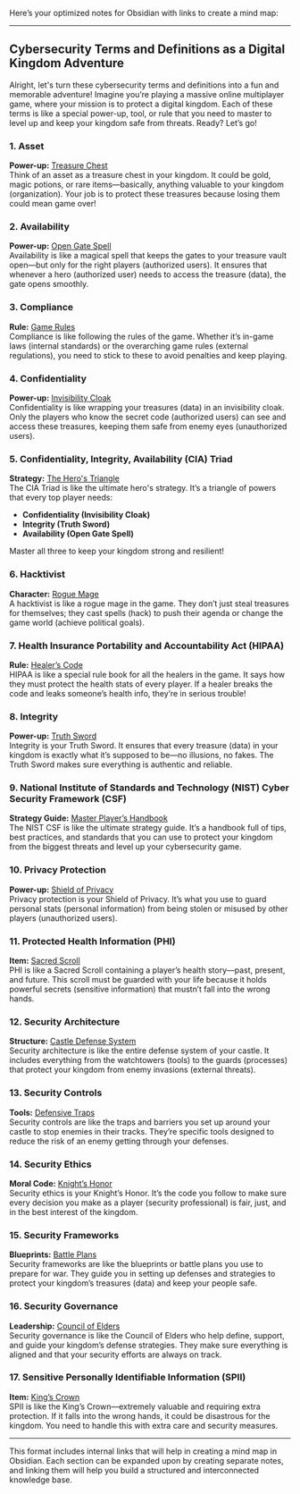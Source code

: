 Here’s your optimized notes for Obsidian with links to create a mind map:

---

## Cybersecurity Terms and Definitions as a Digital Kingdom Adventure

Alright, let's turn these cybersecurity terms and definitions into a fun and memorable adventure! Imagine you’re playing a massive online multiplayer game, where your mission is to protect a digital kingdom. Each of these terms is like a special power-up, tool, or rule that you need to master to level up and keep your kingdom safe from threats. Ready? Let’s go!

### 1. Asset
**Power-up:** [Treasure Chest](#Asset)  
Think of an asset as a treasure chest in your kingdom. It could be gold, magic potions, or rare items—basically, anything valuable to your kingdom (organization). Your job is to protect these treasures because losing them could mean game over!

### 2. Availability
**Power-up:** [Open Gate Spell](#Availability)  
Availability is like a magical spell that keeps the gates to your treasure vault open—but only for the right players (authorized users). It ensures that whenever a hero (authorized user) needs to access the treasure (data), the gate opens smoothly.

### 3. Compliance
**Rule:** [Game Rules](#Compliance)  
Compliance is like following the rules of the game. Whether it’s in-game laws (internal standards) or the overarching game rules (external regulations), you need to stick to these to avoid penalties and keep playing.

### 4. Confidentiality
**Power-up:** [Invisibility Cloak](#Confidentiality)  
Confidentiality is like wrapping your treasures (data) in an invisibility cloak. Only the players who know the secret code (authorized users) can see and access these treasures, keeping them safe from enemy eyes (unauthorized users).

### 5. Confidentiality, Integrity, Availability (CIA) Triad
**Strategy:** [The Hero's Triangle](#CIA-Triad)  
The CIA Triad is like the ultimate hero's strategy. It’s a triangle of powers that every top player needs:
- **Confidentiality (Invisibility Cloak)**
- **Integrity (Truth Sword)**
- **Availability (Open Gate Spell)**

Master all three to keep your kingdom strong and resilient!

### 6. Hacktivist
**Character:** [Rogue Mage](#Hacktivist)  
A hacktivist is like a rogue mage in the game. They don’t just steal treasures for themselves; they cast spells (hack) to push their agenda or change the game world (achieve political goals).

### 7. Health Insurance Portability and Accountability Act (HIPAA)
**Rule:** [Healer’s Code](#HIPAA)  
HIPAA is like a special rule book for all the healers in the game. It says how they must protect the health stats of every player. If a healer breaks the code and leaks someone’s health info, they’re in serious trouble!

### 8. Integrity
**Power-up:** [Truth Sword](#Integrity)  
Integrity is your Truth Sword. It ensures that every treasure (data) in your kingdom is exactly what it’s supposed to be—no illusions, no fakes. The Truth Sword makes sure everything is authentic and reliable.

### 9. National Institute of Standards and Technology (NIST) Cyber Security Framework (CSF)
**Strategy Guide:** [Master Player’s Handbook](#NIST-CSF)  
The NIST CSF is like the ultimate strategy guide. It’s a handbook full of tips, best practices, and standards that you can use to protect your kingdom from the biggest threats and level up your cybersecurity game.

### 10. Privacy Protection
**Power-up:** [Shield of Privacy](#Privacy-Protection)  
Privacy protection is your Shield of Privacy. It’s what you use to guard personal stats (personal information) from being stolen or misused by other players (unauthorized users).

### 11. Protected Health Information (PHI)
**Item:** [Sacred Scroll](#PHI)  
PHI is like a Sacred Scroll containing a player’s health story—past, present, and future. This scroll must be guarded with your life because it holds powerful secrets (sensitive information) that mustn’t fall into the wrong hands.

### 12. Security Architecture
**Structure:** [Castle Defense System](#Security-Architecture)  
Security architecture is like the entire defense system of your castle. It includes everything from the watchtowers (tools) to the guards (processes) that protect your kingdom from enemy invasions (external threats).

### 13. Security Controls
**Tools:** [Defensive Traps](#Security-Controls)  
Security controls are like the traps and barriers you set up around your castle to stop enemies in their tracks. They’re specific tools designed to reduce the risk of an enemy getting through your defenses.

### 14. Security Ethics
**Moral Code:** [Knight’s Honor](#Security-Ethics)  
Security ethics is your Knight’s Honor. It’s the code you follow to make sure every decision you make as a player (security professional) is fair, just, and in the best interest of the kingdom.

### 15. Security Frameworks
**Blueprints:** [Battle Plans](#Security-Frameworks)  
Security frameworks are like the blueprints or battle plans you use to prepare for war. They guide you in setting up defenses and strategies to protect your kingdom’s treasures (data) and keep your people safe.

### 16. Security Governance
**Leadership:** [Council of Elders](#Security-Governance)  
Security governance is like the Council of Elders who help define, support, and guide your kingdom’s defense strategies. They make sure everything is aligned and that your security efforts are always on track.

### 17. Sensitive Personally Identifiable Information (SPII)
**Item:** [King’s Crown](#SPII)  
SPII is like the King’s Crown—extremely valuable and requiring extra protection. If it falls into the wrong hands, it could be disastrous for the kingdom. You need to handle this with extra care and security measures.

---

This format includes internal links that will help in creating a mind map in Obsidian. Each section can be expanded upon by creating separate notes, and linking them will help you build a structured and interconnected knowledge base.
